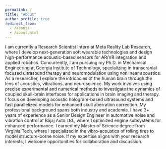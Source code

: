 ```yaml
---
permalink: /
title: "About"
author_profile: true
redirect_from: 
  - /about/
  - /about.html
---
```


I am currently a Research Scientist Intern at Meta Reality Lab Research, where I develop next-generation soft wearable technologies and design high-performance acoustic-based sensors for AR/VR integration and applied robotics. Concurrently, I am pursuing my Ph.D. in Mechanical Engineering at Georgia Institute of Technology, specializing in transcranial focused ultrasound therapy and neuromodulation using nonlinear acoustics.
As a researcher, I explore the intricacies of the human brain through the lens of acoustics, vibrations, and neuroscience. My work involves using precise experimental and numerical methods to investigate the dynamics of coupled skull-brain interfaces for applications in brain imaging and therapy. I focus on developing acoustic hologram-based ultrasound systems and fast parallelized models for enhanced skull aberration correction.
My professional background spans both industry and academia. I have 3+ years of experience as a Senior Design Engineer in automotive noise and vibration control at Bajaj Auto Ltd., where I optimized engine subsystems for enhanced performance. I earned my Master of Science degree from Virginia Tech, where I specialized in the vibro-acoustics of rolling tires to model structure-borne noise.
If my expertise aligns with your research interests, I welcome opportunities for collaboration and discussion.
